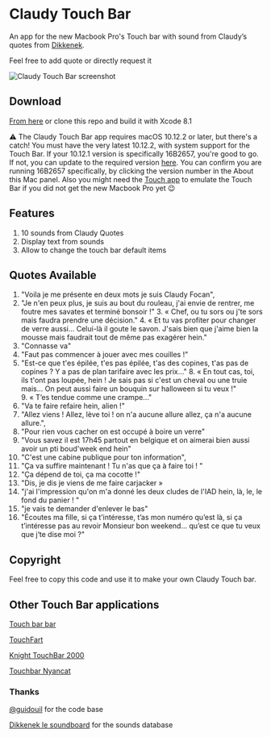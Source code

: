 # Claudy Touch Bar

An app for the new Macbook Pro's Touch bar with sound from Claudy’s quotes from [Dikkenek](https://fr.wikiquote.org/wiki/Dikkenek).

Feel free to add quote or directly request it

![Claudy Touch Bar screenshot](https://github.com/pi3r0/PHClaudyTouchBar/Screenshot.png)

## Download
[From here](https://github.com/pi3r0/PHClaudyTouchBar/releases) or clone this repo and build it with Xcode 8.1

⚠️ The Claudy Touch Bar app requires macOS 10.12.2 or later, but there's a catch! You must have the very latest 10.12.2, with system support for the Touch Bar. If your 10.12.1 version is specifically 16B2657, you're good to go. If not, you can update to the required version [here](https://support.apple.com/kb/dl1897?locale=en_US). You can confirm you are running 16B2657 specifically, by clicking the version number in the About this Mac panel. Also you might need the [Touch app](https://red-sweater.com/touche/) to emulate the Touch Bar if you did not get the new Macbook Pro yet 😉

## Features
1. 10 sounds from Claudy Quotes
2. Display text from sounds
3. Allow to change the touch bar default items 

## Quotes Available 
1. "Voila je me présente en deux mots je suis Claudy Focan",
2. "Je n'en peux plus, je suis au bout du rouleau, j'ai envie de rentrer, me foutre mes savates et terminé bonsoir !"
3. « Chef, ou tu sors ou j'te sors mais faudra prendre une décision."
4. « Et tu vas profiter pour changer de verre aussi... Celui-là il goute le savon. J'sais bien que j'aime bien la mousse mais faudrait tout de même pas exagérer hein."
5. "Connasse va"
6. "Faut pas commencer à jouer avec mes couilles !"
7. "Est-ce que t'es épilée, t'es pas épilée, t'as des copines, t'as pas de copines ? Y a pas de plan tarifaire avec les prix…"
8. « En tout cas, toi, ils t'ont pas loupée, hein ! Je sais pas si c'est un cheval ou une truie mais… On peut aussi faire un bouquin sur halloween si tu veux !"
9. « T’es tendue comme une crampe..."
10. "Va te faire refaire hein, alien !"
11. "Allez viens ! Allez, lève toi ! on n'a aucune allure allez, ça n'a aucune allure.",
12. "Pour rien vous cacher on est occupé à boire un verre"
13. "Vous savez il est 17h45 partout en belgique et on aimerai bien aussi avoir un pti boud'week end hein"
14. "C'est une cabine publique pour ton information",
15. "Ça va suffire maintenant ! Tu n'as que ça à faire toi ! "
16. "Ça dépend de toi, ça ma cocotte !"
17. "Dis, je dis je viens de me faire carjacker »
18. "j'ai l'impression qu'on m'a donné les deux cludes de l'IAD hein, là, le, le fond du panier ! "
19. "je vais te demander d'enlever le bas"
20. "Écoutes ma fille, si ça t’intéresse, t’as mon numéro qu’est là, si ça t’intéresse pas au revoir Monsieur bon weekend... qu’est ce que tu veux que j‘te dise moi ?"

## Copyright
Feel free to copy this code and use it to make your own Claudy Touch bar.

## Other Touch Bar applications
[Touch bar bar](https://github.com/guidouil/TouchBarBar/releases)

[TouchFart](https://github.com/hungtruong/TouchFart)

[Knight TouchBar 2000](https://github.com/AkdM/KnightTouchBar2000)

[Touchbar Nyancat](https://github.com/avatsaev/touchbar_nyancat)

### Thanks
[@guidouil](https://github.com/guidouil) for the code base

[Dikkenek le soundboard](https://dikkenek-le-soundboard.herokuapp.com) for the sounds database